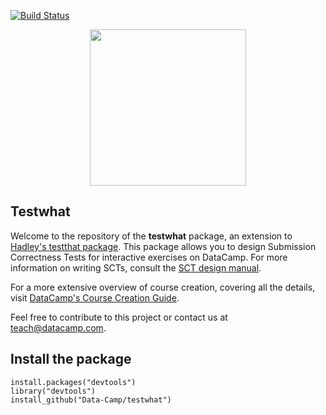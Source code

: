 [![Build Status](https://api.travis-ci.org/Data-Camp/testwhat.svg?branch=master)](https://travis-ci.org/Data-Camp/testwhat)

<p align="center">
<img src="https://s3.amazonaws.com/assets.datacamp.com/img/logo/logo_blue_full.svg" width="250">
</p>

## Testwhat

Welcome to the repository of the __testwhat__ package, an extension to [Hadley's testthat package](https://github.com/hadley/testthat). 
This package allows you to design Submission Correctness Tests for interactive exercises on DataCamp.
For more information on writing SCTs, consult the [SCT design manual](http://teach.datacamp.com/sct-design).

For a more extensive overview of course creation, covering all the details, visit [DataCamp's Course Creation Guide](http://teach.datacamp.com/course-creation).

Feel free to contribute to this project or contact us at [teach@datacamp.com](teach@datacamp.com).

## Install the package

```
install.packages("devtools")
library("devtools")
install_github("Data-Camp/testwhat")
```
